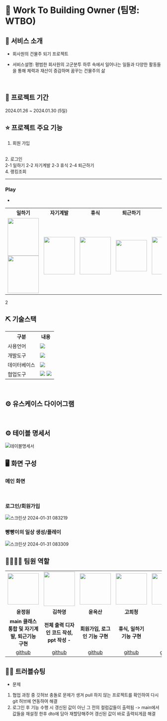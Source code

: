 
# 📎 Work To Building Owner (팀명: WTBO)



## 👀 서비스 소개


* 회사원의 건물주 되기 프로젝트

* 서비스설명: 평범한 회사원의 고군분투 하루 속에서 일어나는 일들과 다양한 활동들을 통해 체력과 재산이 증감하며 꿈꾸는 건물주의 삶
<br>

## 📅 프로젝트 기간
2024.01.26 ~ 2024.01.30 (5일)
<br>

## ⭐ 프로젝트 주요 기능

1. 회원 가입
<br>
2. 로그인
<br>
2-1 일하기
2-2 자기계발
2-3 휴식
2-4 퇴근하기
<br>
4. 랭킹조회
<br>	


---

### Play
-

<table align = "center">
  <tr>
    <td align="center"><strong>일하기</strong></td>
    <td align="center"><strong>자기계발</strong></td>
    <td align="center"><strong>휴식</strong></td>
    <td align="center"><strong>퇴근하기</strong></td>
  </tr>
 
  <tr>
    <td align="center">
    	<img src="1" width="100" height="120"/>
    	<img src="" width="100" height="120"/>
    </td>
    <td align="center">
	    <img src="" width="100" height="120"/>
    </td>
    <td align="center">
	    <img src="" width="100" height="120"/>
    </td>
    <td align="center"><img src="" width="100" height="100"/></td>
    <td align="center"><img src="" width="100" height="120"/></td>
  </tr>
</table>



2
<br>

## ⛏ 기술스택
<table>
    <tr>
        <th>구분</th>
        <th>내용</th>
    </tr>
    <tr>
        <td>사용언어</td>
        <td>
            <img src="https://img.shields.io/badge/Java-007396?style=for-the-badge&logo=java&logoColor=white"/>
        </td>
    </tr>
    <tr>
        <td>개발도구</td>
        <td>
            <img src="https://img.shields.io/badge/Eclipse-2C2255?style=for-the-badge&logo=Eclipse&logoColor=white"/>
        </td>
    </tr>
    <tr>
        <td>데이터베이스</td>
        <td>
            <img src="https://img.shields.io/badge/Oracle 11g-F80000?style=for-the-badge&logo=Oracle&logoColor=white"/>
        </td>
    </tr>
    <tr>
        <td>협업도구</td>
        <td>
            <img src="https://img.shields.io/badge/Git-F05032?style=for-the-badge&logo=Git&logoColor=white"/>
            <img src="https://img.shields.io/badge/GitHub-181717?style=for-the-badge&logo=GitHub&logoColor=white"/>
        </td>
    </tr>
</table>


<br>

## ⚙  유스케이스 다이어그램




<br>

## ⚙ 테이블 명세서
![테이블명세서](https://github.com/2021-SMHRD-KDT-AI-17/CH-MiniProject/assets/99461952/a6cba066-0b24-4563-b533-171a2a4ff119)


## 🖥 화면 구성

### 메인 화면


<br>

### 로그인/회원가입
![스크린샷 2024-01-31 083219](https://github.com/2021-SMHRD-KDT-AI-17/CH-MiniProject/assets/157353916/4afbbf37-7391-468d-8840-c1a31b112b5e)
<br>

### 빵빵이의 일상 생성/플레이
![스크린샷 2024-01-31 083309](https://github.com/2021-SMHRD-KDT-AI-17/CH-MiniProject/assets/157353916/022cf2fc-1fe3-412d-85a8-fea3391ed37e)
<br>


## 👨‍👩‍👦‍👦 팀원 역할
<table>
  <tr>
    <td align="center"><img src="" width="100" height="100"/></td>
    <td align="center"><img src="" width="100" height="110"/></td>
    <td align="center"><img src="" width="100" height="100"/></td>
    <td align="center"><img src="" width="100" height="100"/></td>
    <td align="center"><img src="" width="100" height="100"/></td>
  </tr>
  <tr>
    <td align="center"><strong>윤정원</strong></td>
    <td align="center"><strong>김하영</strong></td>
    <td align="center"><strong>윤옥산</strong></td>
    <td align="center"><strong>고희청</strong></td>
 
  </tr>
  <tr>
    <td align="center"><b>main 클래스 통합 및 자기계발, 퇴근기능 구현 </b></td>
    <td align="center"><b>전체 출력 디자인 코드 작성, ppt 작성 - </b></td>
    <td align="center"><b>회원가입, 로그인 기능 구현</b></td>
    <td align="center"><b> 휴식, 일하기 기능 구현</b></td>
  
  </tr>
  <tr>
    <td align="center"><a href="https://github.com/kecaseo9" target='_blank'>github</a></td>
    <td align="center"><a href="https://github.com/joyeonghoon" target='_blank'>github</a></td>
    <td align="center"><a href="https://github.com/wodnjs0104" target='_blank'>github</a></td>
    <td align="center"><a href="https://github.com/gptjs0629" target='_blank'>github</a></td>
    <td align="center"><a href="https://github.com/vensr1" target='_blank'>github</a></td>
  </tr>
</table>

## 🤾‍♂️ 트러블슈팅
  
* 문제<br>

1.  협업 과정 중 깃허브 충돌로 문제가 생겨 pull 하지 않는 프로젝트를 확인하여 다시 git 허브에 연동하여 해결
2.  로그인 후 기능 수행 시 갱신된 값이 아닌 그 전의 컬럼값들이 출력됨 -> main에서 값들을 재설정 한후 dto에 담아 재할당해주어 갱신된 값이 바로 출력되게끔 해결
